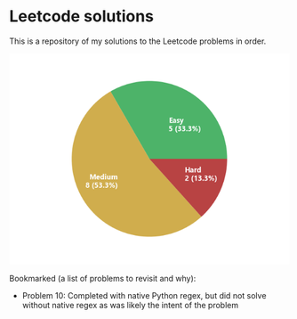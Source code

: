 # Leetcode solutions
This is a repository of my solutions to the Leetcode problems in order.

![solved problems by difficulty](analysis_visualizations/pie_difficulty.png)

Bookmarked (a list of problems to revisit and why):
 - Problem 10: Completed with native Python regex, but did not solve without native regex as was likely the intent of the problem